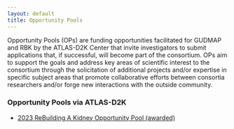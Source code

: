 ```yaml
---
layout: default
title: Opportunity Pools
---
```


Opportunity Pools (OPs) are funding opportunities facilitated for GUDMAP and RBK by the ATLAS-D2K Center that invite investigators to submit applications that, if successful, will become part of the consortium. OPs aim to support the goals and address key areas of scientific interest to the consortium through the solicitation of additional projects and/or expertise in specific subject areas that promote collaborative efforts between consortia researchers and/or forge new interactions with the outside community.

### Opportunity Pools via ATLAS-D2K
- [2023 ReBuilding A Kidney Opportunity Pool (awarded)](/collaboration/op-pool/2023-rbk/)
